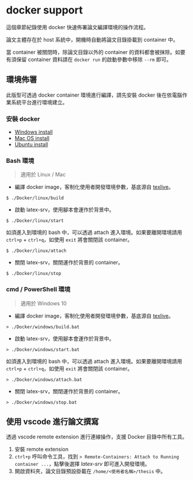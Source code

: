 # docker support

這個章節紀錄使用 docker 快速佈署論文編譯環境的操作流程。

論文主體存在於 host 系統中，開機時自動將論文目錄掛載到 container 中。

當 container 被關閉時，除論文目錄以外的 container 的資料都會被抹除。如要有須保留 container 資料請在 `docker run` 的啟動參數中移除 `--rm` 即可。

## 環境佈署

此版型可透過 docker container 環境進行編譯，請先安裝 docker 後在依電腦作業系統平台進行環境建立。

### 安裝 docker
* [Windows install](https://docs.docker.com/desktop/windows/install/)
* [Mac OS install](https://docs.docker.com/desktop/mac/install/)
* [Ubuntu install](https://docs.docker.com/engine/install/ubuntu/)

### Bash 環境

> 適用於 Linux / Mac

* 編譯 docker image，客制化使用者開發環境參數，基底源自 [texlive](https://hub.docker.com/r/texlive/texlive)。
```
$ ./Docker/linux/build
```
* 啟動 latex-srv，使用腳本會運作於背景中。
```
$ ./Docker/linux/start
```
如須進入到環境的 bash 中，可以透過 attach 進入環境。如果要離開環境請用 `ctrl+p` + `ctrl+q`，如使用 `exit` 將會關閉該 container。
```
$ ./Docker/linux/attach
```
* 關閉 latex-srv，關閉運作於背景的 container。
```
$ ./Docker/linux/stop
```

### cmd / PowerShell 環境

> 適用於 Windows 10

* 編譯 docker image，客制化使用者開發環境參數，基底源自 [texlive](https://hub.docker.com/r/texlive/texlive)。
```
> ./Docker/windows/build.bat
```
* 啟動 latex-srv，使用腳本會運作於背景中。
```
> ./Docker/windows/start.bat
```
如須進入到環境的 bash 中，可以透過 attach 進入環境。如果要離開環境請用 `ctrl+p` + `ctrl+q`，如使用 `exit` 將會關閉該 container。
```
> ./Docker/windows/attach.bat
```
* 關閉 latex-srv，關閉運作於背景的 container。
```
> ./Docker/windows/stop.bat
```

## 使用 vscode 進行論文撰寫

透過 vscode remote extension 進行連線操作，支援 Docker 目錄中所有工具。

1. 安裝 remote extension
2. `ctrl+p` 呼叫命令工具，找到 `> Remote-Containers: Attach to Running container ...`，點擊後選擇 *latex-srv* 即可進入開發環境。
3. 開啟資料夾，論文目錄預設掛載在 `/home/<使用者名稱>/thesis` 中。


